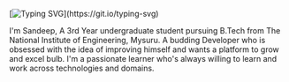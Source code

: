 [![Typing SVG](https://readme-typing-svg.demolab.com/?lines=Hey+there,+I'm+Sandeep!;)](https://git.io/typing-svg)



I'm Sandeep, A 3rd Year undergraduate student pursuing B.Tech from The National Institute of Engineering, Mysuru. A budding Developer who is obsessed with the idea of improving himself and wants a platform to grow and excel bulb. I'm a passionate learner who's always willing to learn and work across technologies and domains.
